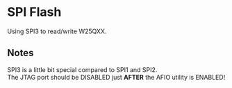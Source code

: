# SPI Flash
Using SPI3 to read/write W25QXX.

## Notes
SPI3 is a little bit special compared to SPI1 and SPI2.  
The JTAG port should be DISABLED just __AFTER__ the AFIO utility is ENABLED!
